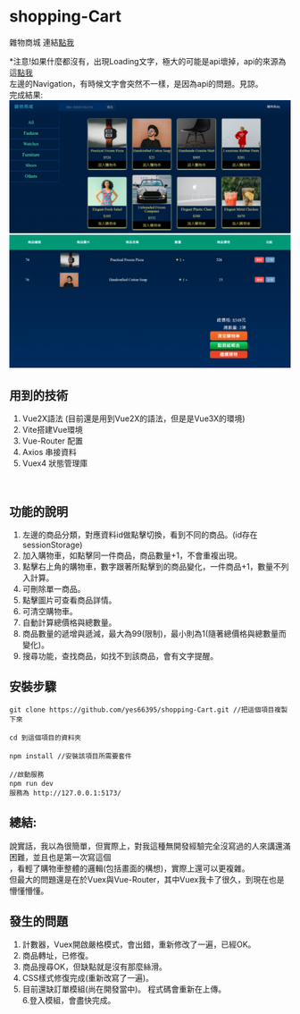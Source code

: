 # shopping-Cart
雜物商城 連結<a href="https://yes66395.github.io/shopping-Cart/" target="_blank">點我</a>

*注意!如果什麼都沒有，出現Loading文字，極大的可能是api壞掉，api的來源為這<a href="https://fakeapi.platzi.com/en/rest/products">點我</a>
<br/>
左邊的Navigation，有時候文字會突然不一樣，是因為api的問題。見諒。
<br/>
完成結果:
<br/>
<img src="https://github.com/yes66395/POSData/blob/main/%E5%9C%96%E7%89%873.png?raw=true"  />
<br/>
<img src="https://github.com/yes66395/POSData/blob/main/%E5%9C%96%E7%89%874.png?raw=true" />

## 用到的技術

1. Vue2X語法 (目前還是用到Vue2X的語法，但是是Vue3X的環境)
2. Vite搭建Vue環境
3. Vue-Router 配置
4. Axios 串接資料
5. Vuex4 狀態管理庫

<br/>

## 功能的說明

1. 左邊的商品分類，對應資料id做點擊切換，看到不同的商品。(id存在sessionStorage)
2. 加入購物車，如點擊同一件商品，商品數量+1，不會重複出現。
3. 點擊右上角的購物車，數字跟著所點擊到的商品變化，一件商品+1，數量不列入計算。
4. 可刪除單一商品。
5. 點擊圖片可查看商品詳情。
6. 可清空購物車。
7. 自動計算總價格與總數量。
8. 商品數量的遞增與遞減，最大為99(限制)，最小則為1(隨著總價格與總數量而變化)。
9. 搜尋功能，查找商品，如找不到該商品，會有文字提醒。

## 安裝步驟
```
git clone https://github.com/yes66395/shopping-Cart.git //把這個項目複製下來

cd 到這個項目的資料夾 

npm install //安裝該項目所需要套件

//啟動服務
npm run dev 
服務為 http://127.0.0.1:5173/
```
## 總結:

說實話，我以為很簡單，但實際上，對我這種無開發經驗完全沒寫過的人來講還滿困難，並且也是第一次寫這個<br/>，看輕了購物車整體的邏輯(包括畫面的構想)，實際上還可以更複雜。<br/>
但最大的問題還是在於Vuex與Vue-Router，其中Vuex我卡了很久，到現在也是懵懂懵懂。
<br/>

## 發生的問題
1. 計數器，Vuex開啟嚴格模式，會出錯，重新修改了一遍，已經OK。
2. 商品轉址，已修復。
3. 商品搜尋OK，但缺點就是沒有那麼絲滑。
4. CSS樣式修復完成(重新改寫了一遍)。
5. 目前還缺訂單模組(尚在開發當中)。
程式碼會重新在上傳。<br/>
6.登入模組，會盡快完成。

